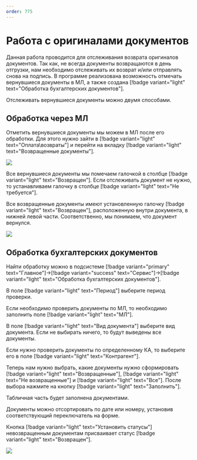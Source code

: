 ```yaml
---
order: 775
---
```

# Работа с оригиналами документов

Данная работа проводится для отслеживания возврата оригиналов документов. Так как, не всегда документы возвращаются в день отгрузки, нам необходимо отслеживать их возврат и/или отправлять снова на подпись. В программе реализована возможность отмечать вернувшиеся документы в МЛ, а также создана [!badge variant="light" text="Обработка бухгалтерских документов"].

Отслеживать вернувшиеся документы можно двумя способами.

## Обработка через МЛ

Отметить вернувшиеся документы мы можем в МЛ после его обработки.  Для этого нужно зайти в [!badge variant="light" text="Оплата\возвраты"] и перейти на вкладку [!badge variant="light" text="Возвращенные документы"].

![](\images\диспетчер\обр.jpg)

Все вернувшиеся документы мы помечаем галочкой в столбце  [!badge variant="light" text="Возвращен"]. Если отслеживать документ не нужно, то устанавливаем галочку в столбце [!badge variant="light" text="Не требуется"].

Все возвращенные документы имеют установленную галочку [!badge variant="light" text="Возвращен"], расположенную внутри документа, в нижней левой части. Соответственно, мы понимаем, что документ вернулся. 

![](\images\диспетчер\обр1.jpg)

## Обработка бухгалтерских документов

Найти обработку можно в подсистеме [!badge variant="primary" text="Главное"]->[!badge variant="success" text="Сервис"]->[!badge variant="light" text="Обработка бухгалтерских документов"].

В поле [!badge variant="light" text="Период"] выберите период проверки.

Если необходимо проверить документы по МЛ, то необходимо заполнить поле [!badge variant="light" text="МЛ"].

В поле [!badge variant="light" text="Вид документа"] выберите вид документа. Если не выбирать ничего, то будут выведены все 
документы.

Если нужно проверить документы по определенному КА, то выберите его в поле [!badge variant="light" text="Контрагент"].

Теперь нам нужно выбрать, какие документы нужно сформировать [!badge variant="light" text="Возвращенные"], [!badge variant="light" text="Не возвращенные"] и [!badge variant="light" text="Все"]. После выбора нажмите на кнопку [!badge variant="light" text="Заполнить"].

Табличная часть будет заполнена документами.

Документы можно отсортировать по дате или номеру, установив соответствующий переключатель 
на форме.

Кнопка [!badge variant="light" text="Установить статусы"] невозвращенным документам присваивает статус [!badge variant="light" text="Возвращен"].

![](\images\диспетчер\обр.gif)













